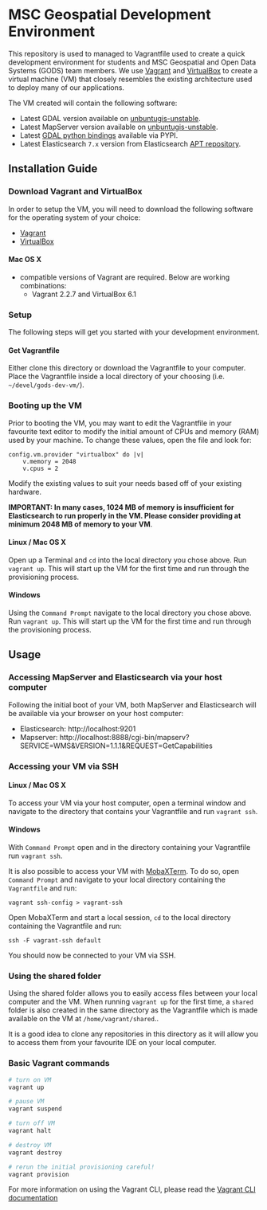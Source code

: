 # MSC Geospatial Development Environment
This repository is used to managed to Vagrantfile used to create a quick
development environment for students and MSC Geospatial and Open Data Systems
(GODS) team members. We use [Vagrant](https://www.vagrantup.com/intro/index.html)
and [VirtualBox](https://www.virtualbox.org/) to create a virtual
machine (VM) that closely resembles the existing architecture used to deploy
many of our applications.

The VM created will contain the following software:
* Latest GDAL version available on [unbuntugis-unstable](https://launchpad.net/~ubuntugis/+archive/ubuntu/ubuntugis-unstable).
* Latest MapServer version available on [unbuntugis-unstable](https://launchpad.net/~ubuntugis/+archive/ubuntu/ubuntugis-unstable).
* Latest [GDAL python bindings](https://pypi.org/project/GDAL/) available via PYPI.
* Latest Elasticsearch `7.x` version from Elasticsearch [APT repository](https://www.elastic.co/guide/en/elasticsearch/reference/current/deb.html#deb-repo).

## Installation Guide
### Download Vagrant and VirtualBox
In order to setup the VM, you will need to download the following software for
the operating system of your choice:
* [Vagrant](https://www.vagrantup.com/downloads.html)
* [VirtualBox](https://www.virtualbox.org/wiki/Downloads)

#### Mac OS X
- compatible versions of Vagrant are required.  Below are working combinations:
  - Vagrant 2.2.7 and VirtualBox 6.1

### Setup
The following steps will get you started with your development environment.
#### Get Vagrantfile
Either clone this directory or download the Vagrantfile to your computer.
Place the Vagrantfile inside a local directory of your choosing
(i.e. `~/devel/gods-dev-vm/`).
### Booting up the VM
Prior to booting the VM, you may want to edit the Vagrantfile in your
favourite text editor to modify the initial amount of CPUs and memory (RAM)
used by your machine. To change these values, open the file and look for:
```
config.vm.provider "virtualbox" do |v|
	v.memory = 2048
	v.cpus = 2
```
Modify the existing values to suit your needs based off of your existing
hardware.

**IMPORTANT: In many cases, 1024 MB of memory is insufficient
for Elasticsearch to run properly in the VM. Please consider providing at
minimum 2048 MB of memory to your VM**.
#### Linux / Mac OS X
Open up a Terminal and `cd` into the local directory you chose above.
Run `vagrant up`. This will start up the VM for the first time and run through
the provisioning process.
#### Windows
Using the `Command Prompt` navigate to the local directory you chose above.
Run `vagrant up`. This will start up the VM for the first time and run through
the provisioning process.

## Usage
### Accessing MapServer and Elasticsearch via your host computer
Following the initial boot of your VM, both MapServer and Elasticsearch will
be available via your browser on your host computer:
* Elasticsearch: http://localhost:9201
* Mapserver: http://localhost:8888/cgi-bin/mapserv?SERVICE=WMS&VERSION=1.1.1&REQUEST=GetCapabilities
### Accessing your VM via SSH
#### Linux / Mac OS X
To access your VM via your host computer, open a terminal window and navigate
to the directory that contains your Vagrantfile and run `vagrant ssh`.
#### Windows
With `Command Prompt` open and in the directory containing your Vagrantfile
run `vagrant ssh`.

It is also possible to access your VM with
[MobaXTerm](https://mobaxterm.mobatek.net/). To do so, open `Command Prompt`
and navigate to your local directory containing the `Vagrantfile` and run:
```
vagrant ssh-config > vagrant-ssh
```
Open MobaXTerm and start a local session, `cd` to the local directory
containing the Vagrantfile and run:
```
ssh -F vagrant-ssh default
```
You should now be connected to your VM via SSH.
### Using the shared folder
Using the shared folder allows you to easily access files between your local
computer and the VM. When running `vagrant up` for the first time, a `shared`
folder is also created in the same directory as the Vagrantfile which is made
available on the VM at `/home/vagrant/shared`..

It is a good idea to clone any repositories in this directory as it will allow
you to access them from your favourite IDE on your local computer.

### Basic Vagrant commands
```bash
# turn on VM
vagrant up

# pause VM
vagrant suspend

# turn off VM
vagrant halt

# destroy VM
vagrant destroy

# rerun the initial provisioning careful!
vagrant provision
```

For more information on using the Vagrant CLI, please read the
[Vagrant CLI documentation](https://www.vagrantup.com/docs/cli/)
